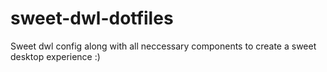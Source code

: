 # sweet-dwl-dotfiles
Sweet dwl config along with all neccessary components to create a sweet desktop experience :)
